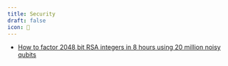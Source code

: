 ```yaml
---
title: Security
draft: false
icon: 🔐
---
```


- [How to factor 2048 bit RSA integers in 8 hours using 20 million noisy qubits](https://arxiv.org/abs/1905.09749)